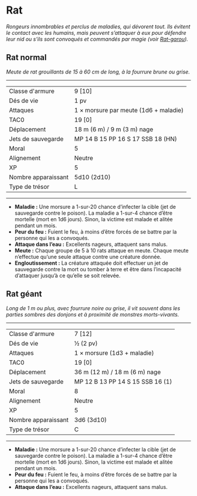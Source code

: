 # Rat


*Rongeurs innombrables et perclus de maladies, qui dévorent tout. Ils
évitent le contact avec les humains, mais peuvent s’attaquer à eux pour
défendre leur nid ou s’ils sont convoqués et commandés par magie (voir
[Rat-garou](Lycanthrope.md)).*

## Rat normal

*Meute de rat grouillants de 15 à 60 cm de long, à la fourrure brune ou
grise.*

-----

|                     |                                       |
| ------------------- | ------------------------------------- |
| Classe d'armure     | 9 \[10\]                              |
| Dés de vie          | 1 pv                                  |
| Attaques            | 1 × morsure par meute (1d6 + maladie) |
| TAC0                | 19 \[0\]                              |
| Déplacement         | 18 m (6 m) / 9 m (3 m) nage           |
| Jets de sauvegarde  | MP 14 B 15 PP 16 S 17 SSB 18 (HN)     |
| Moral               | 5                                     |
| Alignement          | Neutre                                |
| XP                  | 5                                     |
| Nombre apparaissant | 5d10 (2d10)                           |
| Type de trésor      | L                                     |

-----

  - **Maladie :** Une morsure a 1-sur-20 chance d’infecter la cible (jet
    de sauvegarde contre le poison). La maladie a 1-sur-4 chance d’être
    mortelle (mort en 1d6 jours). Sinon, la victime est malade et alitée
    pendant un mois.
  - **Peur du feu :** Fuient le feu, à moins d’être forcés de se battre
    par la personne qui les a convoqués.
  - **Attaque dans l’eau :** Excellents nageurs, attaquent sans malus.
  - **Meute :** Chaque groupe de 5 à 10 rats attaque en meute. Chaque
    meute n’effectue qu’une seule attaque contre une créature donnée.
  - **Engloutissement :** La créature attaquée doit effectuer un jet de
    sauvegarde contre la mort ou tomber à terre et être dans
    l’incapacité d’attaquer jusqu’à ce qu’elle se soit relevée.

## Rat géant

*Long de 1 m ou plus, avec fourrure noire ou grise, il vit souvent dans
les parties sombres des donjons et à proximité de monstres
morts-vivants.*

-----

|                     |                                  |
| ------------------- | -------------------------------- |
| Classe d'armure     | 7 \[12\]                         |
| Dés de vie          | ½ (2 pv)                         |
| Attaques            | 1 × morsure (1d3 + maladie)      |
| TAC0                | 19 \[0\]                         |
| Déplacement         | 36 m (12 m) / 18 m (6 m) nage    |
| Jets de sauvegarde  | MP 12 B 13 PP 14 S 15 SSB 16 (1) |
| Moral               | 8                                |
| Alignement          | Neutre                           |
| XP                  | 5                                |
| Nombre apparaissant | 3d6 (3d10)                       |
| Type de trésor      | C                                |

-----

  - **Maladie :** Une morsure a 1-sur-20 chance d’infecter la cible (jet
    de sauvegarde contre le poison). La maladie a 1-sur-4 chance d’être
    mortelle (mort en 1d6 jours). Sinon, la victime est malade et alitée
    pendant un mois.
  - **Peur du feu :** Fuient le feu, à moins d’être forcés de se battre
    par la personne qui les a convoqués.
  - **Attaque dans l’eau :** Excellents nageurs, attaquent sans malus.